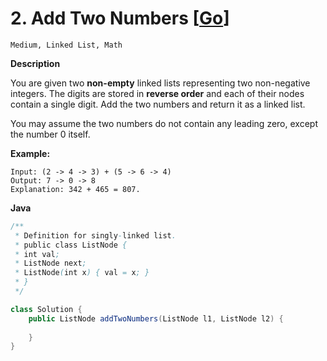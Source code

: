 # 2. Add Two Numbers [[Go](https://github.com/Apollo4634/LeetCode/tree/master/src/linked_list/solution/AddTwoNumbers_2.java)]

```Medium, Linked List, Math```

**Description**

You are given two **non-empty** linked lists representing two non-negative integers. The digits are stored in **reverse order** and each of their nodes contain a single digit. Add the two numbers and return it as a linked list.

You may assume the two numbers do not contain any leading zero, except the number 0 itself.

**Example:**

```
Input: (2 -> 4 -> 3) + (5 -> 6 -> 4)
Output: 7 -> 0 -> 8
Explanation: 342 + 465 = 807.
```

**Java**

```java
/**
 * Definition for singly-linked list.
 * public class ListNode {
 * int val;
 * ListNode next;
 * ListNode(int x) { val = x; }
 * }
 */

class Solution {
    public ListNode addTwoNumbers(ListNode l1, ListNode l2) {
        
    }
}
```

